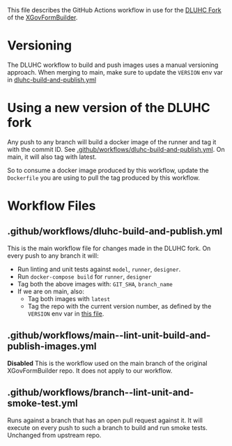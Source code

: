 This file describes the GitHub Actions workflow in use for the [DLUHC Fork](https://github.com/communitiesuk/digital-form-builder) of the [XGovFormBuilder](https://github.com/XGovFormBuilder/digital-form-builder).

# Versioning

The DLUHC workflow to build and push images uses a manual versioning approach. When merging to main, make sure to update the `VERSION` env var in [dluhc-build-and-publish.yml](https://github.com/communitiesuk/digital-form-builder/blob/fs-1263-publish-fork/.github/workflows/dluhc-build-and-publish.yml)

# Using a new version of the DLUHC fork

Any push to any branch will build a docker image of the runner and tag it with the commit ID. See [.github/workflows/dluhc-build-and-publish.yml](#.github/workflows/dluhc-build-and-publish.yml). On main, it will also tag with latest.

So to consume a docker image produced by this workflow, update the `Dockerfile` you are using to pull the tag produced by this workflow.

# Workflow Files

## .github/workflows/dluhc-build-and-publish.yml

This is the main workflow file for changes made in the DLUHC fork. On every push to any branch it will:

- Run linting and unit tests against `model`, `runner`, `designer`.
- Run `docker-compose build` for `runner`, `designer`
- Tag both the above images with: `GIT_SHA`, `branch_name`
- If we are on main, also:
  - Tag both images with `latest`
  - Tag the repo with the current version number, as defined by the `VERSION` env var in [this file](https://github.com/communitiesuk/digital-form-builder/blob/fs-1263-publish-fork/.github/workflows/dluhc-build-and-publish.yml).

## .github/workflows/main--lint-unit-build-and-publish-images.yml

**Disabled** This is the workflow used on the main branch of the original XGovFormBuilder repo. It does not apply to our workflow.

## .github/workflows/branch--lint-unit-and-smoke-test.yml

Runs against a branch that has an open pull request against it. It will execute on every push to such a branch to build and run smoke tests. Unchanged from upstream repo.
